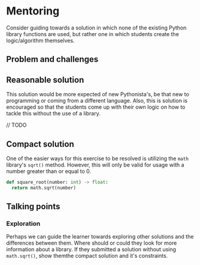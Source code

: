 # Mentoring
Consider guiding towards a solution in which none of the existing Python library functions are used, but rather one in which students create the logic/algorithm themselves.

## Problem and challenges

## Reasonable solution

This solution would be more expected of new Pythonista's, be that new to programming or coming from a different
language. Also, this is solution is encouraged so that the students come up with their own logic on how to tackle
this without the use of a library.

// TODO

## Compact solution

One of the easier ways for this exercise to be resolved is utilizing the `math` library's `sqrt()` method. However, this will only be valid for usage with a number greater than or equal to 0.

```python
def square_root(number: int) -> float:
  return math.sqrt(number)
```

## Talking points

### Exploration
Perhaps we can guide the learner towards exploring other solutions and the differences between them. Where should or could they look for more information about a library. If they submitted a solution without using `math.sqrt()`, show themthe compact solution and it's constraints.
